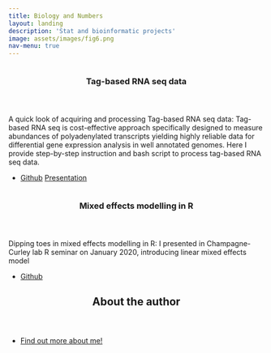 ```yaml
---
title: Biology and Numbers
layout: landing
description: 'Stat and bioinformatic projects'
image: assets/images/fig6.png
nav-menu: true
---
```


<!-- Main -->
<div id="main">

<!-- One -->
<!-- <section id="one">
	<div class="inner">
		<header class="major">
			<h2>Sed amet aliquam</h2>
		</header>
		<p>Nullam et orci eu lorem</p>
	</div>
</section> -->

<!-- Two -->
<section id="two" class="spotlights">
	<section>
		<a href="https://github.com/veritas1uxmea/tagseq_primer_labmeeting" class="image">
			<img src="{% link assets/images/tag-2.jpg %}" alt="" data-position="center center" />
		</a>
		<div class="content">
			<div class="inner">
				<header class="major">
					<h3>Tag-based RNA seq data</h3>
				</header>
				<p>A quick look of acquiring and processing Tag-based RNA seq data: Tag-based RNA seq is cost-effective approach specifically designed to measure abundances of polyadenylated transcripts yielding highly reliable data for differential gene expression analysis in well annotated genomes. Here I provide step-by-step instruction and bash script to process tag-based RNA seq data. </p>
				<ul class="actions">
					<li><a href="https://github.com/veritas1uxmea/tagseq_primer_labmeeting" class="button icon fa-github">Github</a>
					<a href="https://docs.google.com/presentation/d/13_lDt8nFBPRnDraOwHgMlGglk29mqXOuYTILQvhqVzg/edit?usp=sharing" class="button icon fa-object-group">Presentation</a></li>
				</ul>
			</div>
		</div>
	</section>
	<section>
		<a href="https://github.com/veritas1uxmea/Rseminar_LMM" class="image">
			<img src="{% link assets/images/mixed.jpg %}" alt="" data-position="top center" />
		</a>
		<div class="content">
			<div class="inner">
				<header class="major">
					<h3>Mixed effects modelling in R</h3>
				</header>
				<p>Dipping toes in mixed effects modelling in R: I presented in Champagne-Curley lab R seminar on January 2020, introducing linear mixed effects model</p>
				<ul class="actions">
					<li><a href="https://github.com/veritas1uxmea/Rseminar_LMM" class="button icon fa-github">Github</a></li>
				</ul>
			</div>
		</div>
	</section>
</section>	

<!-- Three -->
<section id="three">
	<div class="inner">
		<header class="major">
			<h2>About the author</h2>
		</header>
		<p> </p>
		<ul class="actions">
			<li><a href="01_about.html" class="button">Find out more about me!</a></li>
		</ul>
	</div>
</section>

